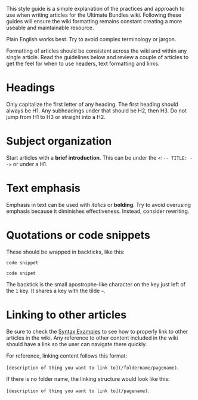 <!-- TITLE: Style Guide -->

This style guide is a simple explanation of the practices and approach to use when writing articles for the Ultimate Bundles wiki.  Following these guides will ensure the wiki formatting remains constant creating a more useable and maintainable resource.

Plain English works best.  Try to avoid complex terminology or jargon.

Formatting of articles should be consistent across the wiki and within any single article.  Read the guidelines below and review a couple of articles to get the feel for when to use headers, text formatting and links.
# Headings 
Only capitalize the first letter of any heading.  The first heading should always be H1.  Any subheadings under that should be H2, then H3.  Do not jump from H1 to H3 or straight into a H2.

# Subject organization
Start articles with a **brief introduction**.  This can be under the `<!-- TITLE: -->` or under a H1.

# Text emphasis
Emphasis in text can be used with *italics* or **bolding**.  Try to avoid overusing emphasis because it diminishes effectiveness.  Instead, consider rewriting.

# Quotations or code snippets
These should be wrapped in backticks, like this:

``code snippet``

`code snipet`

The backtick is the small apostrophe-like character on the key just left of the `1` key. It shares a key with the tilde `~`.

# Linking to other articles
Be sure to check the [Syntax Examples](/templates/syntax-examples) to see how to properly link to other articles in the wiki.  Any reference to other content included in the wiki should have a link so the user can navigate there quickly.  

For reference, linking content follows this format: 

`[description of thing you want to link to](/foldername/pagename)`.  

If there is no folder name, the linking structure would look like this: 

`[description of thing you want to link to](/pagename)`.








